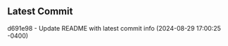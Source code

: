 
## Latest Commit
d691e98 - Update README with latest commit info (2024-08-29 17:00:25 -0400) <Yunxi-Zhou>
